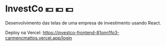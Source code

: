 # InvestCo 💴 💶 💷

Desenvolvimento das telas de uma empresa de investimento usando React.

Deploy na Vercel: https://investco-frontend-81onn1fo3-carmencmattos.vercel.app/login
